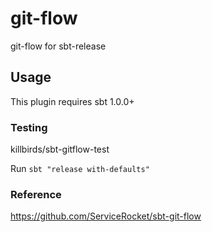 # git-flow

git-flow for sbt-release

## Usage

This plugin requires sbt 1.0.0+

### Testing

killbirds/sbt-gitflow-test

Run `sbt "release with-defaults"`


### Reference

https://github.com/ServiceRocket/sbt-git-flow

